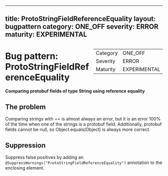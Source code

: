 <!--
*** AUTO-GENERATED, DO NOT MODIFY ***
To make changes, edit the @BugPattern annotation or the explanation in docs/bugpattern.
-->

---
title: ProtoStringFieldReferenceEquality
layout: bugpattern
category: ONE_OFF
severity: ERROR
maturity: EXPERIMENTAL
---

<div style="float:right;"><table id="metadata">
<tr><td>Category</td><td>ONE_OFF</td></tr>
<tr><td>Severity</td><td>ERROR</td></tr>
<tr><td>Maturity</td><td>EXPERIMENTAL</td></tr>
</table></div>

# Bug pattern: ProtoStringFieldReferenceEquality
__Comparing protobuf fields of type String using reference equality__

## The problem
Comparing strings with == is almost always an error, but it is an error 100% of the time when one of the strings is a protobuf field.  Additionally, protobuf fields cannot be null, so Object.equals(Object) is always more correct.

## Suppression
Suppress false positives by adding an `@SuppressWarnings("ProtoStringFieldReferenceEquality")` annotation to the enclosing element.
